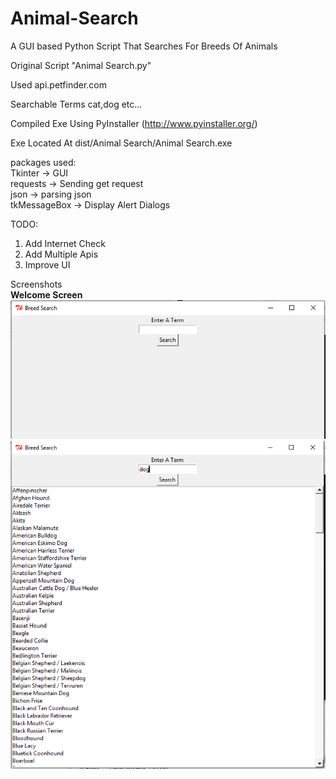 # Animal-Search
A GUI based Python Script That Searches For Breeds Of Animals  
  
Original Script "Animal Search.py"  
  
Used api.petfinder.com  

Searchable Terms cat,dog etc...  

Compiled Exe Using PyInstaller (http://www.pyinstaller.org/)  

Exe Located At dist/Animal Search/Animal Search.exe  
  
packages used:  
Tkinter -> GUI  
requests -> Sending get request  
json -> parsing json  
tkMessageBox -> Display Alert Dialogs  
  
TODO:  
1) Add Internet Check  
2) Add Multiple Apis  
3) Improve UI  

Screenshots  
**Welcome Screen**
![Welcome Screen](screenshots/welcome.png)  
![After Search](screenshots/search.png)  
